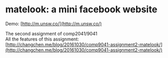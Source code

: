 # matelook: a mini facebook website

Demo: [http://m.unsw.co/](http://m.unsw.co/)

The second assignment of comp2041/9041     
All the features of this assignment: [http://changchen.me/blog/20161030/comp9041-assignment2-matelook/](http://changchen.me/blog/20161030/comp9041-assignment2-matelook/)

